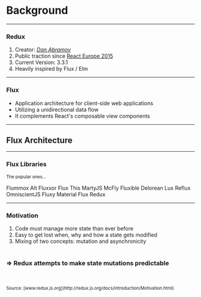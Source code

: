 <!-- .slide: data-background="img/background-orange-orig.jpg" -->

# Background
---

### Redux
1. Creator: *[Dan Abramov](https://github.com/gaearon)*
1. Public traction since [React Europe 2015](https://www.react-europe.org/2015/2015.html)
1. Current Version: 3.3.1
1. Heavily inspired by Flux / Elm

---

### Flux
-  Application architecture for client-side web applications
-  Utilizing a unidirectional data flow
-  It complements React's composable view components

---


## Flux Architecture
<!-- .slide: data-state="flux" data-background-size="100%" data-background="img/flux-diagram-white-background.png" -->

---


### Flux Libraries
<small>The popular ones...</small>

<div tagcloud large>
    Flummox
    Alt
    Fluxxor
    Flux This
    MartyJS
    McFly
    Fluxible
    Delorean
    Lux
    Reflux
    OmniscientJS
    Fluxy
    Material Flux
    Redux
 </div>

---

### Motivation
1. Code must manage more state than ever before
1. Easy to get lost when, why and how a state gets modified
1. Mixing of two concepts: mutation and asynchronicity
<br><br>
### => Redux attempts to make state mutations predictable
<br>
<br>
<small>Source: [www.redux.js.org](http://redux.js.org/docs/introduction/Motivation.html)</small>
